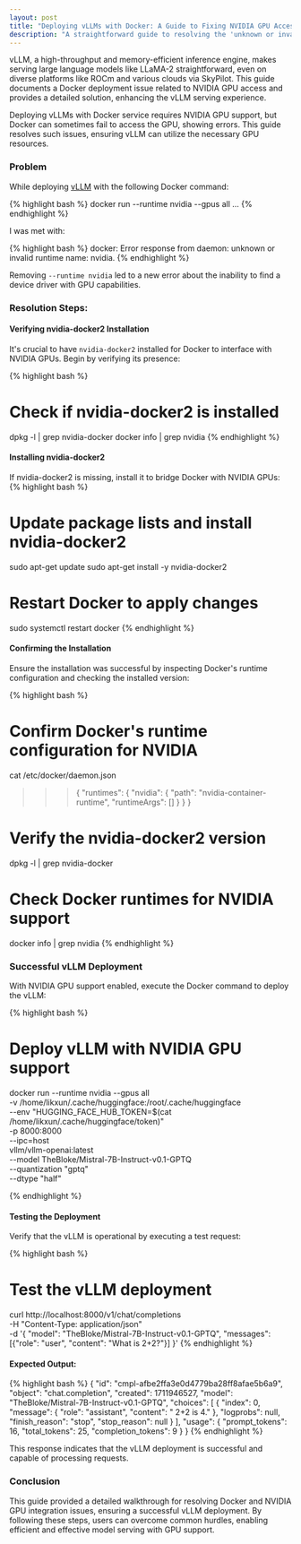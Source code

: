 ```yaml
---
layout: post
title: "Deploying vLLMs with Docker: A Guide to Fixing NVIDIA GPU Access"
description: "A straightforward guide to resolving the 'unknown or invalid runtime name: nvidia' error for developers deploying VLLM using Docker."
---
```


vLLM, a high-throughput and memory-efficient inference engine, makes serving
large language models like LLaMA-2 straightforward, even on diverse platforms
like ROCm and various clouds via SkyPilot. This guide documents a Docker
deployment issue related to NVIDIA GPU access and provides a detailed solution,
enhancing the vLLM serving experience.

Deploying vLLMs with Docker service requires NVIDIA GPU support, but Docker can sometimes fail to access the GPU, showing errors. This guide resolves such issues, ensuring vLLM can utilize the necessary GPU resources.

### Problem

While deploying [vLLM](https://docs.vllm.ai/en/latest/serving/deploying_with_docker.html) with the following Docker command:

{% highlight bash %}
docker run --runtime nvidia --gpus all ...
{% endhighlight %}

I was met with:

{% highlight bash %}
docker: Error response from daemon: unknown or invalid runtime name: nvidia.
{% endhighlight %}

Removing `--runtime nvidia` led to a new error about the inability to find a
device driver with GPU capabilities.

### Resolution Steps:

#### Verifying nvidia-docker2 Installation

It's crucial to have `nvidia-docker2` installed for Docker to interface with
NVIDIA GPUs. Begin by verifying its presence:

{% highlight bash %}
# Check if nvidia-docker2 is installed
dpkg -l | grep nvidia-docker
docker info | grep nvidia
{% endhighlight %}

#### Installing nvidia-docker2

If nvidia-docker2 is missing, install it to bridge Docker with NVIDIA GPUs:
{% highlight bash %}
# Update package lists and install nvidia-docker2
sudo apt-get update
sudo apt-get install -y nvidia-docker2

# Restart Docker to apply changes
sudo systemctl restart docker
{% endhighlight %}

#### Confirming the Installation

Ensure the installation was successful by inspecting Docker's runtime
configuration and checking the installed version:

{% highlight bash %}
# Confirm Docker's runtime configuration for NVIDIA
cat /etc/docker/daemon.json

>>> {
    "runtimes": {
        "nvidia": {
            "path": "nvidia-container-runtime",
            "runtimeArgs": []
        }
    }
}

# Verify the nvidia-docker2 version
dpkg -l | grep nvidia-docker

# Check Docker runtimes for NVIDIA support
docker info | grep nvidia
{% endhighlight %}

### Successful vLLM Deployment

With NVIDIA GPU support enabled, execute the Docker command to deploy the vLLM:

{% highlight bash %}
# Deploy vLLM with NVIDIA GPU support
docker run --runtime nvidia --gpus all \
    -v /home/likxun/.cache/huggingface:/root/.cache/huggingface \
    --env "HUGGING_FACE_HUB_TOKEN=$(cat /home/likxun/.cache/huggingface/token)" \
    -p 8000:8000 \
    --ipc=host \
    vllm/vllm-openai:latest \
    --model TheBloke/Mistral-7B-Instruct-v0.1-GPTQ \
    --quantization "gptq" \
    --dtype "half"

{% endhighlight %}


#### Testing the Deployment

Verify that the vLLM is operational by executing a test request:

{% highlight bash %}
# Test the vLLM deployment
curl http://localhost:8000/v1/chat/completions \
    -H "Content-Type: application/json" \
    -d '{
        "model": "TheBloke/Mistral-7B-Instruct-v0.1-GPTQ",
        "messages": [{"role": "user", "content": "What is 2+2?"}]
    }'
{% endhighlight %}

#### Expected Output:
{% highlight bash %}
{
    "id": "cmpl-afbe2ffa3e0d4779ba28ff8afae5b6a9",
    "object": "chat.completion",
    "created": 1711946527,
    "model": "TheBloke/Mistral-7B-Instruct-v0.1-GPTQ",
    "choices": [
        {
            "index": 0,
            "message": {
                "role": "assistant",
                "content": " 2+2 is 4."
            },
            "logprobs": null,
            "finish_reason": "stop",
            "stop_reason": null
        }
    ],
    "usage": {
        "prompt_tokens": 16,
        "total_tokens": 25,
        "completion_tokens": 9
    }
}
{% endhighlight %}

This response indicates that the vLLM deployment is successful and capable of processing requests.

### Conclusion

This guide provided a detailed walkthrough for resolving Docker and NVIDIA GPU
integration issues, ensuring a successful vLLM deployment. By following these
steps, users can overcome common hurdles, enabling efficient and effective
model serving with GPU support.


